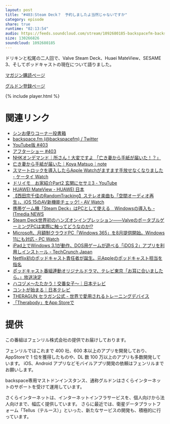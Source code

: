 ```yaml
---
layout: post
title: "#403:Steam Deck？　予約しましたよ当然じゃないですか"
category: episode
share: true
runtime: "02:13:54"
audio: https://feeds.soundcloud.com/stream/1092680185-backspacefm-backspacefm-403.mp3
size: 130266826
soundcloud: 1092680185
---
```


ドリキンと松尾の二人回で、Valve Steam Deck、Huaei MateView、SESAME 3、そしてポッドキャストの現在について語りました。

[マガジン購読ページ](https://note.com/drikin/m/m55ec296b7655)

[グルドン登録ページ](https://mstdn.guru/invite/3WVHpSMr)

{% include player.html %}

# 関連リンク
* [シンお便りコーナー投書箱](https://forms.gle/NDBngfLwc3jKbLEJ6)
* [backspace.fm (@backspacefm) / Twitter](https://twitter.com/backspacefm)
* [YouTube版 #403](https://youtu.be/ECL3zBGrYXA)
* [アフターショー #403](https://note.com/backspacefm/n/nac89541007db)
* [NHKオンデマンド｜所さん！大変ですよ 「亡き妻から手紙が届いた！？」](https://www.nhk-ondemand.jp/goods/G2021114700SA000/)
* [亡き妻から手紙が届いた｜Koya Matsuo｜note](https://note.com/mazzo/n/n7600610a4a23)
* [スマートロックを導入したらApple Watchがますます手放せなくなりました - ケータイ Watch](https://k-tai.watch.impress.co.jp/docs/column/minna/1337497.html)
* [ドリイモ　お家紹介Part2 玄関にセサミ3 - YouTube](https://www.youtube.com/watch?v=wNM8jp5ap50)
* [HUAWEI MateView - HUAWEI 日本](https://consumer.huawei.com/jp/monitors/mateview/?utm_source=pocket_mylist)
* [【西田宗千佳のRandomTracking】ステレオ楽曲も「空間オーディオ再生」、iOS 15のAV新機能チェック! - AV Watch](https://av.watch.impress.co.jp/docs/series/rt/1338106.html)
* [携帯ゲーム機「Steam Deck」はPCとして使える　Windowsの導入も - ITmedia NEWS](https://www.itmedia.co.jp/news/articles/2107/16/news074.html)
* [Steam Deck世界初のハンズオンインプレッション――ValveのポータブルゲーミングPCは実際に触ってどうなのか!?](https://jp.ign.com/steam-deck/53363/preview/steam-deckvalvepc)
* [Microsoft、月額制クラウドPC「Windows 365」を8月提供開始。Windows 11にも対応 - PC Watch](https://pc.watch.impress.co.jp/docs/news/1338124.html)
* [iPad上でWindows 3.1が動作、DOS用ゲームが遊べる「iDOS 2」アプリを利用しインストール - TechCrunch Japan](https://jp.techcrunch.com/2021/07/14/ipad-windows31-idos/?guccounter=1&guce_referrer=aHR0cHM6Ly9naXRodWIuY29tL2RyaWtpbi9iYWNrc3BhY2UvaXNzdWVzLzkyOA&guce_referrer_sig=AQAAAJizCjJad-hIU1NYthZqt1ehjd2T3vhodWuTMU9kzir4GHUAzgvxS5cbugs8sUUs9Sd5e_qRjNLCdf_oZfILKYfnxUJQotTGzio2rKktoNukm-3HBzWzV3dURdBouKnIkgPZr9tYcR3Ebx8oiJfXc6qHNvJQwoUnWrq7QyP6trEy)
* [Netflix初のポッドキャスト責任者が誕生。元Appleのポッドキャスト担当を指名](https://jaykogami.com/2021/07/17568.html)
* [ポッドキャスト番組連動オリジナルドラマ、テレビ東京「お耳に合いましたら。」放送決定](https://prtimes.jp/main/html/rd/p/000000013.000037517.html)
* [ハコヅメ〜たたかう！交番女子〜｜日本テレビ](https://www.ntv.co.jp/hakozume/)
* [コントが始まる｜日本テレビ](https://www.ntv.co.jp/conpaji/)
* [THERAGUN セラガン公式 - 世界で愛用されるトレーニングデバイス](https://therabody.jp/)
* [「Therabody」をApp Storeで](https://apps.apple.com/jp/app/therabody/id1445611295)

# 提供

この番組はフェンリル株式会社の提供でお届けしております。

フェンリルではこれまで 400 社、600 本以上のアプリを開発しており、AppStoreで 1 位を獲得したものや、DL 数 100 万以上のアプリも多数開発しています。
iOS、Android アプリなどモバイルアプリ開発の依頼はフェンリルまでお願いします。

backspace専用マストドンインスタンス、通称グルドンはさくらインターネットのサポートを受けて運用しています。

さくらインターネットは、インターネットインフラサービスを、個人向けから法人向けまで、幅広く提供しています。
さらに最近では、衛星データプラットフォーム「Tellus（テルース）」といった、新たなサービスの開発も、積極的に行っています。

